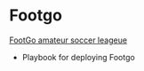 # Footgo
[FootGo amateur soccer leageue](https://footgo-league.com/)

* Playbook for deploying Footgo

